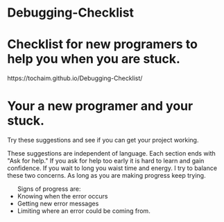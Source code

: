# Debugging-Checklist
<h1>Checklist for new programers to help you when you are stuck.</h1>
<p>https://tochaim.github.io/Debugging-Checklist/</p>
<h1>Your a new programer and your stuck.</h1>
<p>Try these suggestions and see if you can get your project working.</p>
<p>These suggestions are independent of language.
Each section ends with "Ask for help."
If you ask for help too early it is hard to learn and gain confidence.
If you wait to long you waist time and energy.
I try to balance these two concerns.
As long as you are making progress keep trying.</p>
<ul>Signs of progress are:
<li>Knowing when the error occurs</li>
<li>Getting new error messages</li>
<li>Limiting where an error could be coming from.</li>
